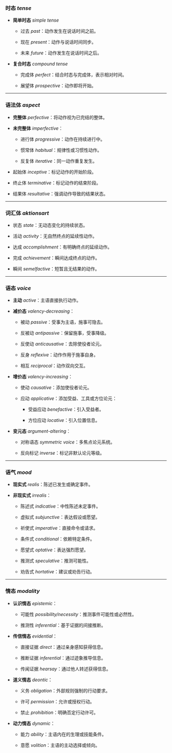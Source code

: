 ### **时态** _tense_

- **简单时态** _simple tense_
    
    - 过去 _past_：动作发生在说话时间之前。
        
    - 现在 _present_：动作与说话时间同步。
        
    - 未来 _future_：动作发生在说话时间之后。
        
- **复合时态** _compound tense_
    
    - 完成体 _perfect_：结合时态与完成体，表示相对时间。
        
    - 展望体 _prospective_：动作即将开始。
        

---

### **语法体** _aspect_

- **完整体** _perfective_：将动作视为已完结的整体。
    
- **未完整体** _imperfective_：
    
    - 进行体 _progressive_：动作在持续进行中。
        
    - 惯常体 _habitual_：规律性或习惯性动作。
        
    - 反复体 _iterative_：同一动作重复发生。
        
- 起始体 _inceptive_：标记动作的开始阶段。
    
- 终止体 _terminative_：标记动作的结束阶段。
    
- 结果体 _resultative_：强调动作导致的结果状态。
    

---

### **词汇体** _aktionsart_

- 状态 _state_：无动态变化的持续状态。
    
- 活动 _activity_：无自然终点的延续性动作。
    
- 达成 _accomplishment_：有明确终点的延续动作。
    
- 完成 _achievement_：瞬间达成终点的动作。
    
- 瞬间 _semelfactive_：短暂且无结果的动作。

---

### **语态** _voice_

- **主动** _active_：主语直接执行动作。
    
- **减价态** _valency-decreasing_：
    
    - 被动 _passive_：受事为主语，施事可隐去。
        
    - 反被动 _antipassive_：保留施事，受事降级。
        
    - 反使动 _anticausative_：去除使役者论元。
        
    - 反身 _reflexive_：动作作用于施事自身。
        
    - 相互 _reciprocal_：动作双向交互。
        
- **增价态** _valency-increasing_：
    
    - 使动 _causative_：添加使役者论元。
        
    - 应动 _applicative_：添加受益、工具或方位论元：
        
        - 受益应动 _benefactive_：引入受益者。
            
        - 方位应动 _locative_：引入位置信息。
            
- **变元态** _argument-altering_：
    
    - 对称语态 _symmetric voice_：多焦点论元系统。
        
    - 反向标记 _inverse_：标记非默认论元等级。
        

---

### **语气** _mood_

- **现实式** _realis_：陈述已发生或确定事件。
    
- **非现实式** _irrealis_：
    
    - 陈述式 _indicative_：中性陈述未定事件。
        
    - 虚拟式 _subjunctive_：表达假设或愿望。
        
    - 祈使式 _imperative_：直接命令或请求。
        
    - 条件式 _conditional_：依赖特定条件。
        
    - 愿望式 _optative_：表达强烈愿望。
        
    - 推测式 _speculative_：推测可能性。
        
    - 劝告式 _hortative_：建议或劝告行动。
        

---

### **情态** _modality_

- **认识情态** _epistemic_：
    
    - 可能性 _possibility/necessity_：推测事件可能性或必然性。
        
    - 推测性 _inferential_：基于证据的间接推断。
        
- **传信情态** _evidential_：
    
    - 直接证据 _direct_：通过亲身感知获得信息。
        
    - 推断证据 _inferential_：通过迹象推导信息。
        
    - 传闻证据 _hearsay_：通过他人转述获得信息。
        
- **道义情态** _deontic_：
    
    - 义务 _obligation_：外部规则强制的行动要求。
        
    - 许可 _permission_：允许或授权行动。
        
    - 禁止 _prohibition_：明确否定行动许可。
        
- **动力情态** _dynamic_：
    
    - 能力 _ability_：主语内在的生理或技能条件。
        
    - 意愿 _volition_：主语的主动选择或倾向。
